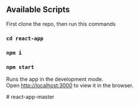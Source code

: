 ## Available Scripts

First clone the repo, then run this commands
### `cd react-app`
### `npm i`
### `npm start`
Runs the app in the development mode.<br />
Open [http://localhost:3000](http://localhost:3000) to view it in the browser.

#   r e a c t - a p p - m a s t e r  
 